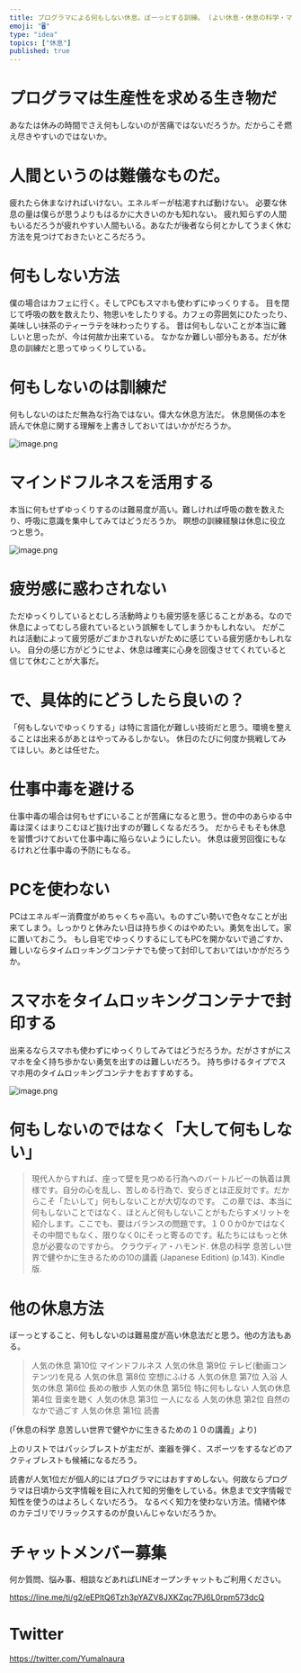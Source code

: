 ```yaml
---
title: プログラマによる何もしない休息。ぼーっとする訓練。 (よい休息・休息の科学・マインドフルネス・瞑想)
emoji: "🖥"
type: "idea"
topics: ["休息"]
published: true
---
```



# プログラマは生産性を求める生き物だ

あなたは休みの時間でさえ何もしないのが苦痛ではないだろうか。だからこそ燃え尽きやすいのではないか。

# 人間というのは難儀なものだ。

疲れたら休まなければいけない。エネルギーが枯渇すれば動けない。
必要な休息の量は僕らが思うよりもはるかに大きいのかも知れない。
疲れ知らずの人間もいるだろうが疲れやすい人間もいる。あなたが後者なら何とかしてうまく休む方法を見つけておきたいところだろう。

# 何もしない方法

僕の場合はカフェに行く。そしてPCもスマホも使わずにゆっくりする。
目を閉じて呼吸の数を数えたり、物思いをしたりする。カフェの雰囲気にひたったり、美味しい抹茶のティーラテを味わったりする。
昔は何もしないことが本当に難しいと思ったが、今は何故か出来ている。
なかなか難しい部分もある。だが休息の訓練だと思ってゆっくりしている。

# 何もしないのは訓練だ

何もしないのはただ無為な行為ではない。偉大な休息方法だ。
休息関係の本を読んで休息に関する理解を上書きしておいてはいかがだろうか。

![image.png](https://qiita-image-store.s3.ap-northeast-1.amazonaws.com/0/89618/58246356-3daa-b708-2dc3-38828773cbe6.png)

# マインドフルネスを活用する

本当に何もせずゆっくりするのは難易度が高い。難しければ呼吸の数を数えたり、呼吸に意識を集中してみてはどうだろうか。
瞑想の訓練経験は休息に役立つと思う。

![image.png](https://qiita-image-store.s3.ap-northeast-1.amazonaws.com/0/89618/ac47ad63-e2a0-8264-6ba7-0a63c212ef8d.png)


# 疲労感に惑わされない

ただゆっくりしているとむしろ活動時よりも疲労感を感じることがある。なので休息によってむしろ疲れているという誤解をしてしまうかもしれない。
だがこれは活動によって疲労感がごまかされないがために感じている疲労感かもしれない。
自分の感じ方がどうにせよ、休息は確実に心身を回復させてくれていると信じて休むことが大事だ。

# で、具体的にどうしたら良いの？
「何もしないでゆっくりする」は特に言語化が難しい技術だと思う。環境を整えることは出来るがあとはやってみるしかない。
休日のたびに何度か挑戦してみてほしい。あとは任せた。

# 仕事中毒を避ける

仕事中毒の場合は何もせずにいることが苦痛になると思う。世の中のあらゆる中毒は深くはまりこむほど抜け出すのが難しくなるだろう。
だからそもそも休息を習慣づけておいて仕事中毒に陥らないようにしたい。
休息は疲労回復にもなるけれど仕事中毒の予防にもなる。

# PCを使わない

PCはエネルギー消費度がめちゃくちゃ高い。ものすごい勢いで色々なことが出来てしまう。しっかりと休みたい日は持ち歩くのはやめたい。勇気を出して。家に置いておこう。
もし自宅でゆっくりするにしてもPCを開かないで過ごすか、難しいならタイムロッキングコンテナでも使って封印しておいてはいかがだろうか。

# スマホをタイムロッキングコンテナで封印する

出来るならスマホも使わずにゆっくりしてみてはどうだろうか。だがさすがにスマホを全く持ち歩かない勇気を出すのは難しいだろう。
持ち歩けるタイプでスマホ用のタイムロッキングコンテナをおすすめする。

![image.png](https://qiita-image-store.s3.ap-northeast-1.amazonaws.com/0/89618/c0ec2d3f-45f6-7caa-2786-7cc53c3f0711.png)


# 何もしないのではなく「大して何もしない」
> 現代人からすれば、座って壁を見つめる行為へのバートルビーの執着は異様です。自分の心を乱し、苦しめる行為で、安らぎとは正反対です。だからこそ「たいして」何もしないことが大切なのです。
この章では、本当に何もしないことではなく、ほとんど何もしないことがもたらすメリットを紹介します。ここでも、要はバランスの問題です。１００か0かではなくその中間でもなく、限りなく0にそっと寄るのです。私たちにはもっと休息が必要なのですから。
クラウディア・ハモンド. 休息の科学 息苦しい世界で健やかに生きるための10の講義 (Japanese Edition) (p.143). Kindle 版.
# 他の休息方法
ぼーっとすること、何もしないのは難易度が高い休息法だと思う。他の方法もある。

>人気の休息 第10位 マインドフルネス
人気の休息 第9位 テレビ(動画コンテンツ)を見る
人気の休息 第8位 空想にふける
人気の休息 第7位 入浴
人気の休息 第6位 長めの散歩
人気の休息 第5位 特に何もしない
人気の休息 第4位 音楽を聴く
人気の休息 第3位 一人になる
人気の休息 第2位 自然のなかで過ごす
人気の休息 第1位 読書

(「休息の科学 息苦しい世界で健やかに生きるための１０の講義」より)

上のリストではパッシブレストが主だが、楽器を弾く、スポーツをするなどのアクティブレストも候補になるだろう。

読書が人気1位だが個人的にはプログラマにはおすすめしない。何故ならプログラマは日頃から文字情報を目に入れて知的労働をしている。休息まで文字情報で知性を使うのはよろしくないだろう。
なるべく知力を使わない方法。情緒や体のカテゴリでリラックスするのが良いんじゃないだろうか。

<!-- Update From Qiita API -->

# チャットメンバー募集


何か質問、悩み事、相談などあればLINEオープンチャットもご利用ください。

https://line.me/ti/g2/eEPltQ6Tzh3pYAZV8JXKZqc7PJ6L0rpm573dcQ


# Twitter

https://twitter.com/YumaInaura

<!-- Update From Qiita API -->

